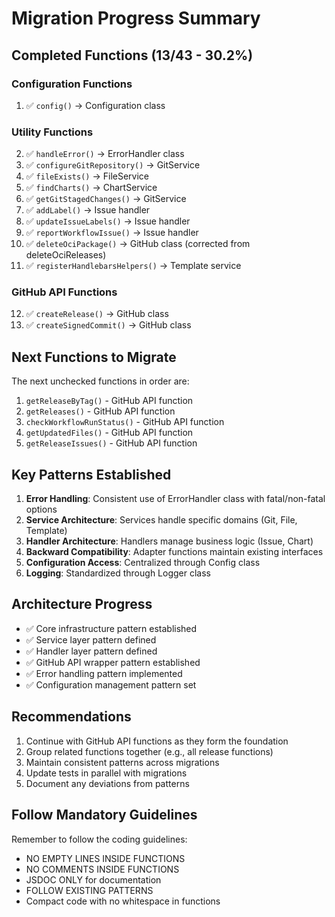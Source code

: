 # Migration Progress Summary

## Completed Functions (13/43 - 30.2%)

### Configuration Functions
1. ✅ `config()` → Configuration class

### Utility Functions
2. ✅ `handleError()` → ErrorHandler class
3. ✅ `configureGitRepository()` → GitService
4. ✅ `fileExists()` → FileService
5. ✅ `findCharts()` → ChartService
6. ✅ `getGitStagedChanges()` → GitService
7. ✅ `addLabel()` → Issue handler
8. ✅ `updateIssueLabels()` → Issue handler
9. ✅ `reportWorkflowIssue()` → Issue handler
10. ✅ `deleteOciPackage()` → GitHub class (corrected from deleteOciReleases)
11. ✅ `registerHandlebarsHelpers()` → Template service

### GitHub API Functions
12. ✅ `createRelease()` → GitHub class
13. ✅ `createSignedCommit()` → GitHub class

## Next Functions to Migrate

The next unchecked functions in order are:

1. `getReleaseByTag()` - GitHub API function
2. `getReleases()` - GitHub API function
3. `checkWorkflowRunStatus()` - GitHub API function
4. `getUpdatedFiles()` - GitHub API function
5. `getReleaseIssues()` - GitHub API function

## Key Patterns Established

1. **Error Handling**: Consistent use of ErrorHandler class with fatal/non-fatal options
2. **Service Architecture**: Services handle specific domains (Git, File, Template)
3. **Handler Architecture**: Handlers manage business logic (Issue, Chart)
4. **Backward Compatibility**: Adapter functions maintain existing interfaces
5. **Configuration Access**: Centralized through Config class
6. **Logging**: Standardized through Logger class

## Architecture Progress

- ✅ Core infrastructure pattern established
- ✅ Service layer pattern defined
- ✅ Handler layer pattern defined
- ✅ GitHub API wrapper pattern established
- ✅ Error handling pattern implemented
- ✅ Configuration management pattern set

## Recommendations

1. Continue with GitHub API functions as they form the foundation
2. Group related functions together (e.g., all release functions)
3. Maintain consistent patterns across migrations
4. Update tests in parallel with migrations
5. Document any deviations from patterns

## Follow Mandatory Guidelines

Remember to follow the coding guidelines:
- NO EMPTY LINES INSIDE FUNCTIONS
- NO COMMENTS INSIDE FUNCTIONS
- JSDOC ONLY for documentation
- FOLLOW EXISTING PATTERNS
- Compact code with no whitespace in functions
